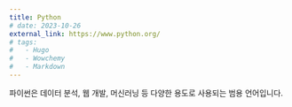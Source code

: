 ```yaml
---
title: Python
# date: 2023-10-26
external_link: https://www.python.org/
# tags:
#   - Hugo
#   - Wowchemy
#   - Markdown
---
```


파이썬은 데이터 분석, 웹 개발, 머신러닝 등 다양한 용도로 사용되는 범용 언어입니다.

<!--more-->
